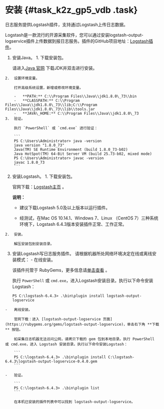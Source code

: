 # 安装 {#task_k2z_gp5_vdb .task}

日志服务提供Logstash插件，支持通过Logstash上传日志数据。

Logstash是一款流行的开源采集软件，您可以通过安装logstash-output-logservice插件上传数据到报日志服务。插件的GitHub项目地址：[Logstash插件](https://github.com/aliyun/logstash-output-logservice)。

1.   安装Java。 
    1.  下载安装包。

        请进入[Java 官网](http://www.oracle.com/technetwork/java/javase/downloads/index.html) 下载JDK并双击进行安装。

    2.  设置环境变量。

        打开高级系统设置，新增或修改环境变量。

        -   **PATH:** C:\\Program Files\\Java\\jdk1.8.0\_73\\bin
        -   **CLASSPATH:** C:\\Program Files\\Java\\jdk1.8.0\_73\\lib;C:\\Program Files\\Java\\jdk1.8.0\_73\\lib\\tools.jar
        -   **JAVA\_HOME:** C:\\Program Files\\Java\\jdk1.8.0\_73
    3.  验证。

        执行 `PowerShell` 或 `cmd.exe` 进行验证：

        ```
        PS C:\Users\Administrator> java -version
        java version "1.8.0_73"
        Java(TM) SE Runtime Environment (build 1.8.0_73-b02)
        Java HotSpot(TM) 64-Bit Server VM (build 25.73-b02, mixed mode)
        PS C:\Users\Administrator> javac -version
        javac 1.8.0_73
        ```

2.   安装Logstash。 
    1.  下载安装包。

        官网下载：[Logstash主页](https://www.elastic.co/downloads/logstash) 。

        **说明：** 

        -   建议下载Logstash 5.0及以上版本以运行插件。

        -   经测试，在Mac OS 10.14.1、Windows 7、Linux （CentOS 7）三种系统环境下，Logstash 6.4.3版本安装插件正常、工作正常。

    2.  安装。

        解压安装包到安装目录。

3.   安装Logstash写日志服务插件。 请根据机器所处网络环境决定在线或离线安装模式：
    -   在线安装。

        该插件托管于 RubyGems，更多信息请[单击查看](https://rubygems.org/gems/logstash-output-logservice) 。

        执行 `PowerShell` 或 `cmd.exe`，进入Logstash安装目录。执行以下命令安装Logstash：

        ```
        PS C:\logstash-6.4.3> .\bin\plugin install logstash-output-logservice
        ```

    -   离线安装。

        官网下载：进入 [logstash-output-logservice 页面](https://rubygems.org/gems/logstash-output-logservice)，单击右下角 **下载** 按钮。

        如采集日志机器无法访问公网，请拷贝下载的 gem 包到本地目录。执行 PowerShell 或 cmd.exe，进入 Logstash 安装目录。执行以下命令安装Logstash：

        ```
        PS C:\logstash-6.4.3> .\bin\plugin install C:\logstash-6.4.3\logstash-output-logservice-0.4.0.gem
        ```

    -   验证。

        ```
        PS C:\logstash-6.4.3> .\bin\plugin list
        ```

        在本机已安装的插件列表中可以找到 logstash-output-logservice。


